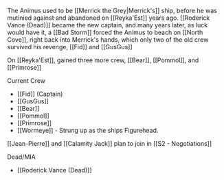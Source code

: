 The Animus used to be [[Merrick the Grey|Merrick's]] ship, before he was mutinied against and abandoned on [[Reyka'Est]] years ago.  [[Roderick Vance (Dead)]] became the new captain, and many years later, as luck would have it, a [[Bad Storm]] forced the Animus to beach on [[North Cove]], right back into Merrick's hands, which only two of the old crew survived his revenge, [[Fid]] and [[GusGus]]  

On [[Reyka'Est]], gained three more crew, [[Bear]], [[Pommol]], and [[Primrose]]

Current Crew
- [[Fid]] (Captain)
- [[GusGus]]
- [[Bear]]
- [[Pommol]]
- [[Primrose]]
- [[Wormeye]] - Strung up as the ships Figurehead.

[[Jean-Pierre]] and [[Calamity Jack]] plan to join in [[S2 - Negotiations]]


Dead/MIA
- [[Roderick Vance (Dead)]]
